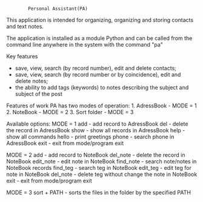             Personal Assistant(PA)
This application is intended for organizing, organizing and storing contacts and text notes.

The application is installed as a module Python and can be called from the command line anywhere in the system with the command "pa"

Key features
 - save, view, search (by record number), edit and delete contacts;
 - save, view, search (by record number or by coincidence), edit and delete notes;
 - the ability to add tags (keywords) to notes describing the subject and subject of the post

Features of work
PA has two modes of operation:
    1. AdressBook - MODE = 1
    2. NoteBook - MODE = 2
    3. Sort folder - MODE = 3

Available options:
MODE = 1
    add - add record to AdressBook
    del - delete the record in AdressBook
    show - show all records in AdressBook
    help - show all commands
    hello - print greetings
    phone - search phone in AdressBook
    exit - exit from mode/program exit

MODE = 2
    add - add record to NoteBook
    del_note - delete the record in NoteBook
    edit_note - edit note in NoteBook
    find_note - search note/notes in NoteBook records
    find_teg -  search teg in NoteBook
    edit_teg - edit teg for note in NoteBook
    del_note - delete teg without change the note in NoteBook
    exit - exit from mode/program exit
    
MODE = 3
    sort + PATH - sorts the files in the folder by the specified PATH
